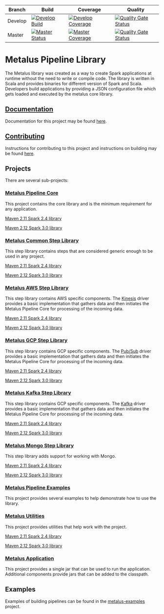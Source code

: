 |Branch|Build|Coverage|Quality|
-------|-----|---------|-------|
|Develop|[![Develop Build](https://travis-ci.com/Acxiom/metalus.svg?branch=develop)](https://travis-ci.com/Acxiom/metalus?branch=develop)|[![Develop Coverage](https://img.shields.io/coveralls/github/Acxiom/metalus/develop.svg)](https://coveralls.io/github/Acxiom/metalus?branch=develop)|[![Quality Gate Status](https://sonarcloud.io/api/project_badges/measure?project=Acxiom_spark-pipeline-driver-develop&metric=alert_status)](https://sonarcloud.io/dashboard?id=Acxiom_spark-pipeline-driver-develop)|
|Master|[![Master Status](https://travis-ci.com/Acxiom/metalus.svg?branch=master)](https://travis-ci.com/Acxiom/metalus?branch=master)|[![Master Coverage](https://img.shields.io/coveralls/github/Acxiom/metalus/master.svg)](https://coveralls.io/github/Acxiom/metalus?branch=master)|[![Quality Gate Status](https://sonarcloud.io/api/project_badges/measure?project=Acxiom_spark-pipeline-driver-release&metric=alert_status)](https://sonarcloud.io/dashboard?id=Acxiom_spark-pipeline-driver-release)|

# Metalus Pipeline Library
The Metalus library was created as a way to create Spark applications at runtime without the need to write or compile
code. The library is written in Scala and provides binaries for different version of Spark and Scala. Developers build
applications by providing a JSON configuration file which gets loaded and executed by the metalus core library. 

## [Documentation](docs/readme.md)
Documentation for this project may be found [here](docs/readme.md).

## [Contributing](docs/contributions.md)
Instructions for contributing to this project and instructions on building may be found [here](docs/contributions.md).

## Projects
There are several sub-projects:

### [Metalus Pipeline Core](metalus-core/readme.md)
This project contains the core library and is the minimum requirement for any application.

[Maven 2.11 Spark 2.4 library](https://search.maven.org/search?q=a:metalus-core_2.11-spark_2.4)

[Maven 2.12 Spark 3.0 library](https://search.maven.org/search?q=a:metalus-core_2.12-spark_3.0)

### [Metalus Common Step Library](metalus-common/readme.md)
This step library contains steps that are considered generic enough to be used in any project.

[Maven 2.11 Spark 2.4 library](https://search.maven.org/search?q=a:metalus-common_2.11-spark_2.4)

[Maven 2.12 Spark 3.0 library](https://search.maven.org/search?q=a:metalus-common_2.12-spark_3.0)

### [Metalus AWS Step Library](metalus-aws/readme.md)
This step library contains AWS specific components. The [Kinesis](https://aws.amazon.com/kinesis/) driver provides a 
basic implementation that gathers data and then initiates the Metalus Pipeline Core for processing of the incoming data.

[Maven 2.11 Spark 2.4 library](https://search.maven.org/search?q=a:metalus-aws_2.11-spark_2.4)

[Maven 2.12 Spark 3.0 library](https://search.maven.org/search?q=a:metalus-aws_2.12-spark_3.0)

### [Metalus GCP Step Library](metalus-gcp/readme.md)
This step library contains GCP specific components. The [Pub/Sub](https://cloud.google.com/pubsub/docs/overview) driver provides a 
basic implementation that gathers data and then initiates the Metalus Pipeline Core for processing of the incoming data.

[Maven 2.11 Spark 2.4 library](https://search.maven.org/search?q=a:metalus-gcp_2.11-spark_2.4)

[Maven 2.12 Spark 3.0 library](https://search.maven.org/search?q=a:metalus-gcp_2.12-spark_3.0)

### [Metalus Kafka Step Library](metalus-kafka/readme.md)
This step library contains GCP specific components. The [Kafka](https://kafka.apache.org/) driver provides a 
basic implementation that gathers data and then initiates the Metalus Pipeline Core for processing of the incoming data.

[Maven 2.11 Spark 2.4 library](https://search.maven.org/search?q=a:metalus-kafka_2.11-spark_2.4)

[Maven 2.12 Spark 3.0 library](https://search.maven.org/search?q=a:metalus-kafka_2.12-spark_3.0)

### [Metalus Mongo Step Library](metalus-mongo/readme.md)
This step library adds support for working with Mongo.

[Maven 2.11 Spark 2.4 library](https://search.maven.org/search?q=a:metalus-mongo_2.11-spark_2.4)

[Maven 2.12 Spark 3.0 library](https://search.maven.org/search?q=a:metalus-mongo_2.12-spark_3.0)

### [Metalus Pipeline Examples](metalus-examples/readme.md)
This project provides several examples to help demonstrate how to use the library.

### [Metalus Utilities](metalus-utils/readme.md)
This project provides utilities that help work with the project.

[Maven 2.11 Spark 2.4 library](https://search.maven.org/search?q=a:metalus-utils_2.11-spark_2.4)

[Maven 2.12 Spark 3.0 library](https://search.maven.org/search?q=a:metalus-utils_2.12-spark_3.0)

### [Metalus Application](metalus-application/readme.md)
This project provides a single jar that can be used to run the application. Additional components provide jars that can be
added to the classpath.

## Examples
Examples of building pipelines can be found in the [metalus-examples](metalus-examples/readme.md) project.
